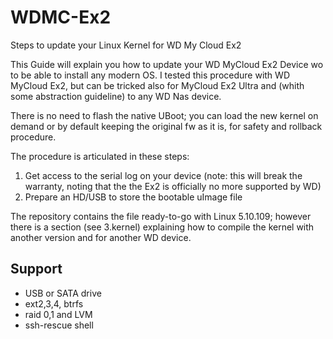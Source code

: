 # WDMC-Ex2
Steps to update your Linux Kernel for WD My Cloud Ex2

This Guide will explain you how to update your WD MyCloud Ex2 Device wo to be able to install any modern OS.
I tested this procedure with WD MyCloud Ex2, but can be tricked also for MyCloud Ex2 Ultra and (whith some abstraction guideline) to any WD Nas device.

There is no need to flash the native UBoot; you can load the new kernel on demand or by default keeping the original fw as it is, for safety and rollback procedure.

The procedure is articulated in these steps:
1.  Get access to the serial log on your device (note: this will break the warranty, noting that the the Ex2 is officially no more supported by WD)
2.  Prepare an HD/USB to store the bootable uImage file

The repository contains the file ready-to-go with Linux 5.10.109; however there is a section (see 3.kernel) explaining how to compile the kernel with another version and for another WD device.

## Support
+ USB or SATA drive 
+ ext2,3,4, btrfs
+ raid 0,1 and LVM
+ ssh-rescue shell

